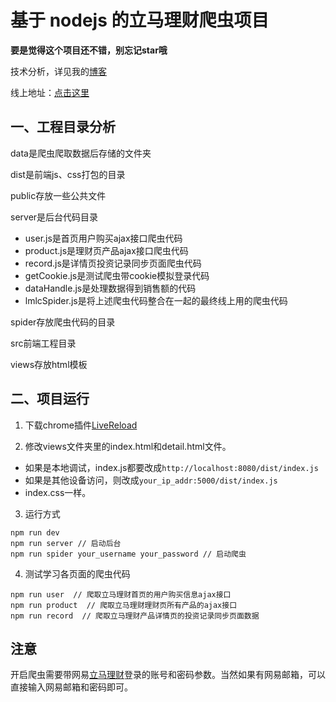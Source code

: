 # 基于 nodejs 的立马理财爬虫项目

**要是觉得这个项目还不错，别忘记star哦**

技术分析，详见我的[博客](https://www.wty90.com/2018/01/17/lmlc-spider/)

线上地址：[点击这里](https://lmlc.wty90.com)

## 一、工程目录分析

data是爬虫爬取数据后存储的文件夹

dist是前端js、css打包的目录

public存放一些公共文件

server是后台代码目录
* user.js是首页用户购买ajax接口爬虫代码
* product.js是理财页产品ajax接口爬虫代码
* record.js是详情页投资记录同步页面爬虫代码
* getCookie.js是测试爬虫带cookie模拟登录代码
* dataHandle.js是处理数据得到销售额的代码
* lmlcSpider.js是将上述爬虫代码整合在一起的最终线上用的爬虫代码

spider存放爬虫代码的目录

src前端工程目录

views存放html模板

## 二、项目运行
1. 下载chrome插件[LiveReload](https://chrome.google.com/webstore/detail/livereload/jnihajbhpnppcggbcgedagnkighmdlei)

2. 修改views文件夹里的index.html和detail.html文件。
* 如果是本地调试，index.js都要改成`http://localhost:8080/dist/index.js`  
* 如果是其他设备访问，则改成`your_ip_addr:5000/dist/index.js`
* index.css一样。 

3. 运行方式
```
npm run dev
npm run server // 启动后台
npm run spider your_username your_password // 启动爬虫
```

4. 测试学习各页面的爬虫代码
```
npm run user  // 爬取立马理财首页的用户购买信息ajax接口
npm run product  // 爬取立马理财理财页所有产品的ajax接口
npm run record  // 爬取立马理财产品详情页的投资记录同步页面数据
```

## 注意
开启爬虫需要带网易[立马理财](https://www.lmlc.com/)登录的账号和密码参数。当然如果有网易邮箱，可以直接输入网易邮箱和密码即可。
